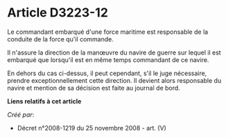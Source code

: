 # Article D3223-12

Le commandant embarqué d'une force maritime est responsable de la conduite de la force qu'il commande.

Il n'assure la direction de la manœuvre du navire de guerre sur lequel il est embarqué que lorsqu'il est en même temps
commandant de ce navire.

En dehors du cas ci-dessus, il peut cependant, s'il le juge nécessaire, prendre exceptionnellement cette direction. Il
devient alors responsable du navire et mention de sa décision est faite au journal de bord.

**Liens relatifs à cet article**

_Créé par_:

  - Décret n°2008-1219 du 25 novembre 2008 - art. (V)
